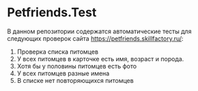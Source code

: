 # Petfriends.Test

В данном репозитории содержатся автоматические тесты для следующих проверок сайта https://petfriends.skillfactory.ru/:

1) Проверка списка питомцев
2) У всех питомцев в карточке есть имя, возраст и порода.
3) Хотя бы у половины питомцев есть фото
4) У всех питомцев разные имена
5) В списке нет повторяющихся питомцев
